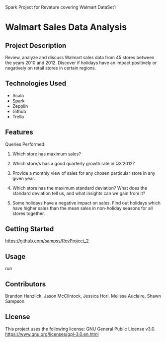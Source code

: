 
Spark Project for Revature covering Walmart DataSet1

# Walmart Sales Data Analysis

## Project Description

Review, analyze and discuss Walmart sales data from 45 stores between the years 2010 and 2012. Discover if holidays have an impact positively or negatively on retail stores in certain regions.

## Technologies Used

* Scala
* Spark
* Zepplin
* Github
* Trello

## Features

Queries Performed:

1. Which store has maximum sales?

2. Which store/s has a good quarterly growth rate in Q3’2012?

3. Provide a monthly view of sales for any chosen particular store in any given year.

4. Which store has the maximum standard deviation?
   What does the standard deviation tell us, and what insights can we gain from it?
   
5. Some holidays have a negative impact on sales.
   Find out holidays which have higher sales than the mean sales in non-holiday seasons for all stores together.

## Getting Started

https://github.com/sampss/RevProject_2

## Usage

run 

## Contributors

Brandon Hanzlick,
Jason McClintock,
Jessica Hori,
Melissa Auclaire,
Shawn Sampson

## License

This project uses the following license: GNU General Public License v3.0. https://www.gnu.org/licenses/gpl-3.0.en.html

